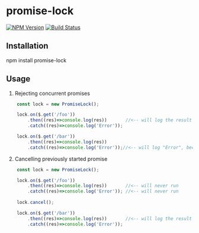 # promise-lock

[![NPM Version][npm-image]][npm-url]
[![Build Status][travis-image]][travis-url]

[npm-image]: https://img.shields.io/npm/v/promise-lock.svg
[npm-url]: https://npmjs.org/package/promise-lock
[travis-image]: https://travis-ci.org/corporateanon/promise-lock.svg?branch=master
[travis-url]: https://travis-ci.org/corporateanon/promise-lock

## Installation

   npm install promise-lock

## Usage

1. Rejecting concurrent promises

```javascript
    const lock = new PromiseLock();

    lock.on($.get('/foo'))
        .then((res)=>console.log(res))       //<-- will log the result
        .catch((res)=>console.log('Error'));

    lock.on($.get('/bar'))
        .then((res)=>console.log(res))
        .catch((res)=>console.log('Error'));//<-- will log "Error", because the lock is previously set on anothe promise
```

2. Cancelling previously started promise

```javascript
    const lock = new PromiseLock();

    lock.on($.get('/foo'))
        .then((res)=>console.log(res))       //<-- will never run
        .catch((res)=>console.log('Error')); //<-- will never run
    
    lock.cancel();

    lock.on($.get('/bar'))
        .then((res)=>console.log(res))       //<-- will log the result
        .catch((res)=>console.log('Error'));
```

